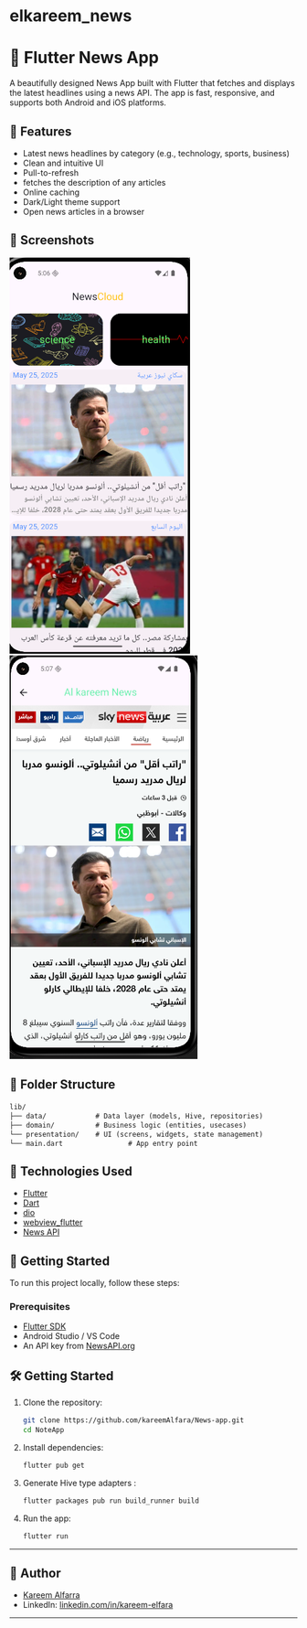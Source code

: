 # elkareem_news

# 📰 Flutter News App

A beautifully designed News App built with Flutter that fetches and displays the latest headlines using a news API. The app is fast, responsive, and supports both Android and iOS platforms.

## 🚀 Features

- Latest news headlines by category (e.g., technology, sports, business)
- Clean and intuitive UI
- Pull-to-refresh
- fetches the description of any articles
- Online caching 
- Dark/Light theme support 
- Open news articles in a browser

## 📱 Screenshots

![Home Screen](assets/screenshots/homepage.png)
![Article View](assets/screenshots/descriptionPage.png)

## 📂 Folder Structure

```plaintext
lib/
├── data/            # Data layer (models, Hive, repositories)
├── domain/          # Business logic (entities, usecases)
└── presentation/    # UI (screens, widgets, state management)
└── main.dart                # App entry point
```

## 🧰 Technologies Used

- [Flutter](https://flutter.dev/)
- [Dart](https://dart.dev/)
- [dio](https://pub.dev/packages/dio)
- [webview_flutter](https://pub.dev/packages/webview_flutter) 
- [News API](https://newsapi.org/)

## 🔧 Getting Started

To run this project locally, follow these steps:

### Prerequisites

- [Flutter SDK](https://flutter.dev/docs/get-started/install)
- Android Studio / VS Code
- An API key from [NewsAPI.org](https://newsapi.org/) 
## 🛠️ Getting Started

1. Clone the repository:
   ```bash
   git clone https://github.com/kareemAlfara/News-app.git
   cd NoteApp
   ```

2. Install dependencies:
   ```bash
   flutter pub get
   ```

3. Generate Hive type adapters :
   ```bash
   flutter packages pub run build_runner build
   ```

4. Run the app:
   ```bash
   flutter run
   ```

---

## 👤 Author

- [Kareem Alfarra](https://github.com/kareemAlfara/)
- LinkedIn: [linkedin.com/in/kareem-elfara](https://www.linkedin.com/in/kareem-elfara-2aa767337/)

---
